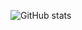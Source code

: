 ![GitHub stats](https://github-readme-stats.vercel.app/api?username=yuvikasai&show_icons=true&theme=synthwave)
